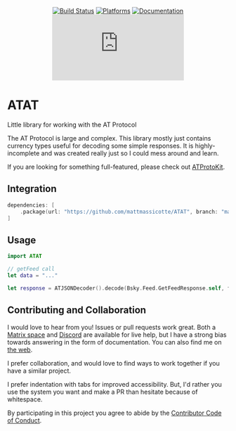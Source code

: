 <div align="center">

[![Build Status][build status badge]][build status]
[![Platforms][platforms badge]][platforms]
[![Documentation][documentation badge]][documentation]
[![Matrix][matrix badge]][matrix]

</div>

# ATAT
Little library for working with the AT Protocol

The AT Protocol is large and complex. This library mostly just contains currency types useful for decoding some simple responses. It is highly-incomplete and was created really just so I could mess around and learn.

If you are looking for something full-featured, please check out [ATProtoKit](https://github.com/MasterJ93/ATProtoKit).

## Integration

```swift
dependencies: [
    .package(url: "https://github.com/mattmassicotte/ATAT", branch: "main")
]
```

## Usage

```swift
import ATAT

// getFeed call
let data = "..."

let response = ATJSONDecoder().decode(Bsky.Feed.GetFeedResponse.self, from: data)
```

## Contributing and Collaboration

I would love to hear from you! Issues or pull requests work great. Both a [Matrix space][matrix] and [Discord][discord] are available for live help, but I have a strong bias towards answering in the form of documentation. You can also find me on [the web](https://www.massicotte.org).

I prefer collaboration, and would love to find ways to work together if you have a similar project.

I prefer indentation with tabs for improved accessibility. But, I'd rather you use the system you want and make a PR than hesitate because of whitespace.

By participating in this project you agree to abide by the [Contributor Code of Conduct](CODE_OF_CONDUCT.md).

[build status]: https://github.com/mattmassicotte/ATAT/actions
[build status badge]: https://github.com/mattmassicotte/ATAT/workflows/CI/badge.svg
[platforms]: https://swiftpackageindex.com/mattmassicotte/ATAT
[platforms badge]: https://img.shields.io/endpoint?url=https%3A%2F%2Fswiftpackageindex.com%2Fapi%2Fpackages%2Fmattmassicotte%2FATAT%2Fbadge%3Ftype%3Dplatforms
[documentation]: https://swiftpackageindex.com/mattmassicotte/ATAT/main/documentation
[documentation badge]: https://img.shields.io/badge/Documentation-DocC-blue
[matrix]: https://matrix.to/#/%23chimehq%3Amatrix.org
[matrix badge]: https://img.shields.io/matrix/chimehq%3Amatrix.org?label=Matrix
[discord]: https://discord.gg/esFpX6sErJ

